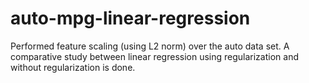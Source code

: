 # auto-mpg-linear-regression
Performed feature scaling (using L2 norm) over the auto data set. A comparative study between linear regression using regularization and without regularization is done.
